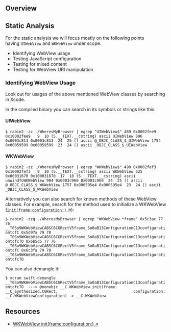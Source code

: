 ## Overview

## Static Analysis

For the static analysis we will focus mostly on the following points having `UIWebView` and `WKWebView` under scope.

- Identifying WebView usage
- Testing JavaScript configuration
- Testing for mixed content
- Testing for WebView URI manipulation

### Identifying WebView Usage

Look out for usages of the above mentioned WebView classes by searching in Xcode.

In the compiled binary you can search in its symbols or strings like this:

#### UIWebView

`$ rabin2 -zz ./WheresMyBrowser | egrep "UIWebView$" 489 0x0002fee9 0x10002fee9   9  10 (5.__TEXT.__cstring) ascii UIWebView 896 0x0003c813 0x0003c813  24  25 () ascii @_OBJC_CLASS_$_UIWebView 1754 0x00059599 0x00059599  23  24 () ascii _OBJC_CLASS_$_UIWebView`

#### WKWebView

`$ rabin2 -zz ./WheresMyBrowser | egrep "WKWebView$" 490 0x0002fef3 0x10002fef3   9  10 (5.__TEXT.__cstring) ascii WKWebView 625 0x00031670 0x100031670  17  18 (5.__TEXT.__cstring) ascii unwindToWKWebView 904 0x0003c960 0x0003c960  24  25 () ascii @_OBJC_CLASS_$_WKWebView 1757 0x000595e4 0x000595e4  23  24 () ascii _OBJC_CLASS_$_WKWebView`

Alternatively you can also search for known methods of these WebView classes. For example, search for the method used to initialize a WKWebView ([`init(frame:configuration:)` ↗](https://developer.apple.com/documentation/webkit/wkwebview/1414998-init "WKWebView init(frame:configuration:)")):

`$ rabin2 -zzq ./WheresMyBrowser | egrep "WKWebView.*frame" 0x5c3ac 77 76 __T0So9WKWebViewCABSC6CGRectV5frame_So0aB13ConfigurationC13configurationtcfC 0x5d97a 79 78 __T0So9WKWebViewCABSC6CGRectV5frame_So0aB13ConfigurationC13configurationtcfcTO 0x6b5d5 77 76 __T0So9WKWebViewCABSC6CGRectV5frame_So0aB13ConfigurationC13configurationtcfC 0x6c3fa 79 78 __T0So9WKWebViewCABSC6CGRectV5frame_So0aB13ConfigurationC13configurationtcfcTO`

You can also demangle it:

`$ xcrun swift-demangle __T0So9WKWebViewCABSC6CGRectV5frame_So0aB13ConfigurationC13configurationtcfcTO  ---> @nonobjc __C.WKWebView.init(frame: __C_Synthesized.CGRect,                                 configuration: __C.WKWebViewConfiguration) -> __C.WKWebView`

## Resources

- [WKWebView init(frame:configuration:) ↗](https://developer.apple.com/documentation/webkit/wkwebview/1414998-init "WKWebView init(frame:configuration:)")